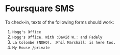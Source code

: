 # Foursquare SMS

To check-in, texts of the following forms should work:

1. `Hogg's Office`
2. `Hogg's Office. With :David W.: and Fadely`
3. `La Colombe (NOHO). :Phil Marshall: is here too.`
4. `My House /private`
